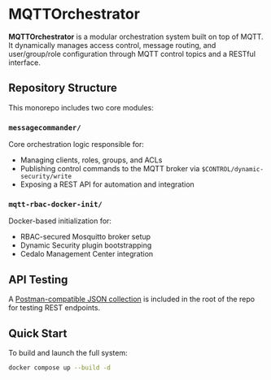 # MQTTOrchestrator

**MQTTOrchestrator** is a modular orchestration system built on top of MQTT. It dynamically manages access control, message routing, and user/group/role configuration through MQTT control topics and a RESTful interface.

## Repository Structure

This monorepo includes two core modules:

### `messagecommander/`
Core orchestration logic responsible for:

- Managing clients, roles, groups, and ACLs
- Publishing control commands to the MQTT broker via `$CONTROL/dynamic-security/write`
- Exposing a REST API for automation and integration

### `mqtt-rbac-docker-init/`
Docker-based initialization for:

- RBAC-secured Mosquitto broker setup
- Dynamic Security plugin bootstrapping
- Cedalo Management Center integration

## API Testing

A [Postman-compatible JSON collection](https://raw.githubusercontent.com/vukkt/MQTTOrchestrator/main/MQTT.postman_collection.json) is included in the root of the repo for testing REST endpoints.

## Quick Start

To build and launch the full system:

```bash
docker compose up --build -d
